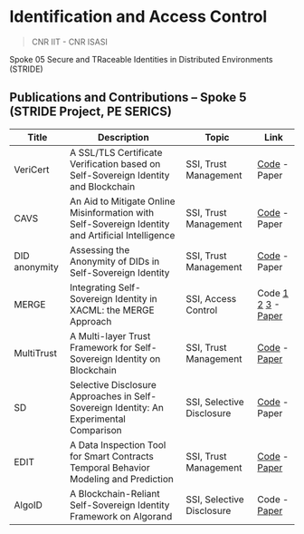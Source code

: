 #  Identification and Access Control 
> CNR IIT - CNR ISASI

Spoke 05
Secure and TRaceable Identities in Distributed Environments (STRIDE)



## Publications and Contributions – Spoke 5 (STRIDE Project, PE SERICS)

| Title | Description | Topic | Link |
|-------|---------|-------|------|
| VeriCert | A SSL/TLS Certificate Verification based on Self-Sovereign Identity and Blockchain | SSI, Trust Management | [Code](https://github.com/AndreaGiuliani-Git/VeriCert-Protocol.git) - Paper |
| CAVS | An Aid to Mitigate Online Misinformation with Self-Sovereign Identity and Artificial Intelligence | SSI, Trust Management | [Code](https://github.com/caltr98/CAVS) - Paper |
| DID anonymity | Assessing the Anonymity of DIDs in Self-Sovereign Identity | SSI, Trust Management | [Code](https://github.com/Breian/DLT2025---Assessing-the-Anonymity-of-DIDs-in-Self-Sovereing-Identity.git) - Paper |
| MERGE | Integrating Self-Sovereign Identity in XACML: the MERGE Approach | SSI, Access Control | Code [1](https://github.com/gystemd/MERGE-PIP.git) [2](https://github.com/gystemd/MERGE-PDP.git) [3](https://github.com/gystemd/MERGE-frontend) - [Paper](https://ieeexplore.ieee.org/abstract/document/10880245/) |
| MultiTrust | A Multi-layer Trust Framework for Self-Sovereign Identity on Blockchain | SSI, Trust Management | [Code](https://github.com/apuccia/STEED) - [Paper](https://www.sciencedirect.com/science/article/pii/S2468696423000241) |
| SD | Selective Disclosure Approaches in Self-Sovereign Identity: An Experimental Comparison | SSI, Selective Disclosure | [Code](https://github.com/andreadesalve/selectiveDisclosureSSI) - Paper |
| EDIT | A Data Inspection Tool for Smart Contracts Temporal Behavior Modeling and Prediction  | SSI, Trust Management | [Code](https://github.com/andreadesalve/ethAnalyticsFramework.git) - [Paper](https://www.sciencedirect.com/science/article/pii/S0167739X24000013) |
| AlgoID | A Blockchain-Reliant Self-Sovereign Identity Framework on Algorand | SSI, Selective Disclosure | Code - [Paper](https://ieeexplore.ieee.org/abstract/document/10218198/) |
